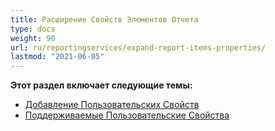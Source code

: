 ```yaml
---
title: Расширение Свойств Элементов Отчета
type: docs
weight: 90
url: ru/reportingservices/expand-report-items-properties/
lastmod: "2021-06-05"
---
```


**Этот раздел включает следующие темы:**

- [Добавление Пользовательских Свойств](/pdf/reportingservices/adding-custom-properties/)
- [Поддерживаемые Пользовательские Свойства](/pdf/reportingservices/custom-properties-supported/)